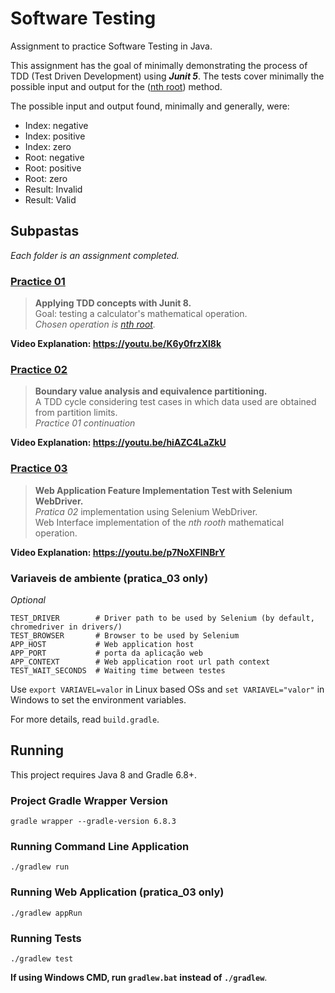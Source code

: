 # Software Testing

Assignment to practice Software Testing in Java.

This assignment has the goal of minimally demonstrating the
process of TDD (Test Driven Development) using _**Junit 5**_.
The tests cover minimally the possible input and output for the
([nth root](https://en.wikipedia.org/wiki/Nth_root)) method.

The possible input and output found, minimally and generally, were:

* Index:   negative
* Index:   positive
* Index:   zero
* Root:    negative
* Root:    positive
* Root:    zero
* Result:  Invalid 
* Result:  Valid

## Subpastas
_Each folder is an assignment completed._

### [Practice 01](/pratica_01)

> **Applying TDD concepts with Junit 8.** <br>
> Goal: testing a calculator's mathematical operation. <br>
> _Chosen operation is [nth root](https://en.wikipedia.org/wiki/Nth_root)._

**Video Explanation: https://youtu.be/K6y0frzXl8k**

### [Practice 02](/pratica_02)

> **Boundary value analysis and equivalence partitioning.** <br>
> A TDD cycle considering test cases in which data used are obtained 
> from partition limits. <br>
> _Practice 01 continuation_

**Video Explanation: https://youtu.be/hiAZC4LaZkU**

### [Practice 03](/pratica_03)

> **Web Application Feature Implementation Test with Selenium WebDriver.** <br>
> _Pratica 02_ implementation using Selenium WebDriver. <br>
> Web Interface implementation of the _nth rooth_ mathematical operation.

**Video Explanation: https://youtu.be/p7NoXFlNBrY**

### Variaveis de ambiente (pratica_03 only)

_Optional_
```
TEST_DRIVER        # Driver path to be used by Selenium (by default, chromedriver in drivers/)
TEST_BROWSER       # Browser to be used by Selenium
APP_HOST           # Web application host
APP_PORT           # porta da aplicação web
APP_CONTEXT        # Web application root url path context
TEST_WAIT_SECONDS  # Waiting time between testes
```

Use `export VARIAVEL=valor` in Linux based OSs and `set VARIAVEL="valor"` in Windows
to set the environment variables.

For more details, read `build.gradle`.

## Running

This project requires Java 8 and Gradle 6.8+.

### Project Gradle Wrapper Version

```shell
gradle wrapper --gradle-version 6.8.3
```

### Running Command Line Application

```shell
./gradlew run
```

### Running Web Application (pratica_03 only)

```shell
./gradlew appRun
```


### Running Tests

```shell
./gradlew test
```

**If using Windows CMD, run `gradlew.bat` instead of `./gradlew`**.
